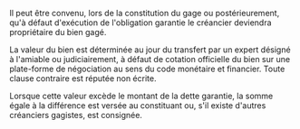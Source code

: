 Il peut être convenu, lors de la constitution du gage ou postérieurement, qu'à défaut d'exécution de l'obligation garantie le créancier deviendra propriétaire du bien gagé.

La valeur du bien est déterminée au jour du transfert par un expert désigné à l'amiable ou judiciairement, à défaut de cotation officielle du bien sur une plate-forme de négociation au sens du code monétaire et financier. Toute clause contraire est réputée non écrite.

Lorsque cette valeur excède le montant de la dette garantie, la somme égale à la différence est versée au constituant ou, s'il existe d'autres créanciers gagistes, est consignée.
